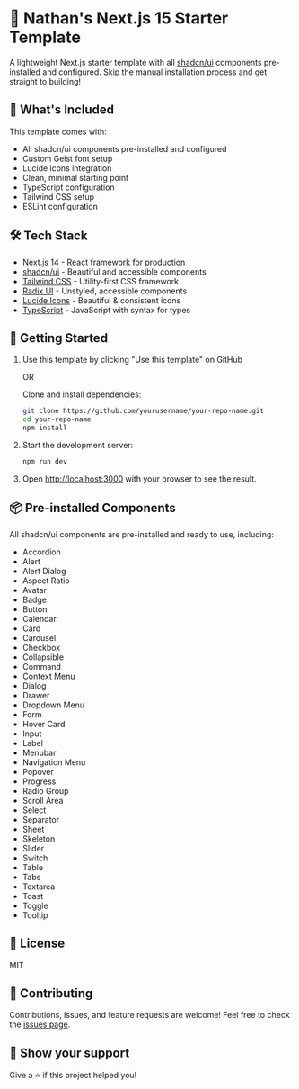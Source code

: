 # 🚀 Nathan's Next.js 15 Starter Template

A lightweight Next.js starter template with all [shadcn/ui](https://ui.shadcn.com/) components pre-installed and configured. Skip the manual installation process and get straight to building!

## 🎯 What's Included

This template comes with:
- All shadcn/ui components pre-installed and configured
- Custom Geist font setup
- Lucide icons integration
- Clean, minimal starting point
- TypeScript configuration
- Tailwind CSS setup
- ESLint configuration

## 🛠️ Tech Stack

- [Next.js 14](https://nextjs.org/) - React framework for production
- [shadcn/ui](https://ui.shadcn.com/) - Beautiful and accessible components
- [Tailwind CSS](https://tailwindcss.com/) - Utility-first CSS framework
- [Radix UI](https://www.radix-ui.com/) - Unstyled, accessible components
- [Lucide Icons](https://lucide.dev/) - Beautiful & consistent icons
- [TypeScript](https://www.typescriptlang.org/) - JavaScript with syntax for types

## 🚀 Getting Started

1. Use this template by clicking "Use this template" on GitHub
   
   OR

   Clone and install dependencies:
   ```bash
   git clone https://github.com/yourusername/your-repo-name.git
   cd your-repo-name
   npm install
   ```

2. Start the development server:
   ```bash
   npm run dev
   ```

3. Open [http://localhost:3000](http://localhost:3000) with your browser to see the result.

## 📦 Pre-installed Components

All shadcn/ui components are pre-installed and ready to use, including:
- Accordion
- Alert
- Alert Dialog
- Aspect Ratio
- Avatar
- Badge
- Button
- Calendar
- Card
- Carousel
- Checkbox
- Collapsible
- Command
- Context Menu
- Dialog
- Drawer
- Dropdown Menu
- Form
- Hover Card
- Input
- Label
- Menubar
- Navigation Menu
- Popover
- Progress
- Radio Group
- Scroll Area
- Select
- Separator
- Sheet
- Skeleton
- Slider
- Switch
- Table
- Tabs
- Textarea
- Toast
- Toggle
- Tooltip

## 🚀 License

MIT

## 🤝 Contributing

Contributions, issues, and feature requests are welcome! Feel free to check the [issues page](https://github.com/yourusername/your-repo-name/issues).

## 💖 Show your support

Give a ⭐️ if this project helped you!
